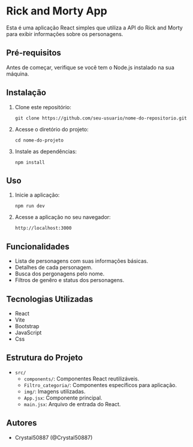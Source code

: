 # Rick and Morty App

Esta é uma aplicação React simples que utiliza a API do Rick and Morty para exibir informações sobre os personagens.

## Pré-requisitos

Antes de começar, verifique se você tem o Node.js instalado na sua máquina.

## Instalação

1. Clone este repositório:

    ```
    git clone https://github.com/seu-usuario/nome-do-repositorio.git
    ```

2. Acesse o diretório do projeto:

    ```
    cd nome-do-projeto
    ```

3. Instale as dependências:

    ```
    npm install
    ```

## Uso

1. Inicie a aplicação:

    ```
    npm run dev
    ```

2. Acesse a aplicação no seu navegador:

    ```
    http://localhost:3000
    ```

## Funcionalidades

- Lista de personagens com suas informações básicas.
- Detalhes de cada personagem.
- Busca dos pergonagens pelo nome.
- Filtros de genêro e status dos personagens.

## Tecnologias Utilizadas

- React
- Vite
- Bootstrap
- JavaScript
- Css

## Estrutura do Projeto

- `src/`
  - `components/`: Componentes React reutilizáveis.
  - `Filtro_categoria/`: Componentes específicos para aplicação.
  - `img/`: Imagens utilizadas.
  - `App.jsx`: Componente principal.
  - `main.jsx`: Arquivo de entrada do React.

## Autores

- Crystal50887 (@Crystal50887)


